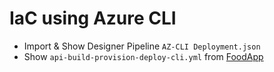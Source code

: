 # IaC using Azure CLI

- Import & Show Designer Pipeline `AZ-CLI Deployment.json`
- Show `api-build-provision-deploy-cli.yml` from [FoodApp](https://github.com/arambazamba/FoodApp/tree/master/az-pipelines/api-build-provision-deploy-cli.yml)
